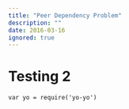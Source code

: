 ```yaml
---
title: "Peer Dependency Problem"
description: ""
date: 2016-03-16
ignored: true
---
```


# Testing 2

```runjs
var yo = require('yo-yo')
```
